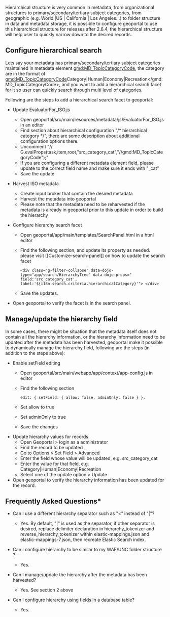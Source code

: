 
Hierarchical structure is very common in metadata, from organizational structures to primary/secondary/tertiary subject categories, from geographic (e.g. World |US | California | Los Angeles...) to folder structure in data and metadata storage, it is possible to configure geoportal to use this hierarchical structure for releases after 2.6.4, the hierarchical structure will help user to quickly narrow down to the desired records.

## Configure hierarchical search

Lets say your metadata has primary/secondary/tertiary subject categories maintained in metadata element <gmd:MD_TopicCategoryCode>, the category are in the format of <gmd:MD_TopicCategoryCode>Category|Human|Economy|Recreation</gmd:MD_TopicCategoryCode>, and you want to add a hierarchical search facet for it so user can quickly search through multi level of categories. 

Following are the steps to add a hierarchical search facet to geoportal:  * Update EvaluatorFor_ISO.js
  * Open geoportal/src/main/resources/metadata/js/EvaluatorFor_ISO.js in an editor
  * Find  section about hierarchical configuration "/* hierarchical category */", there are some description about additional configuration options there.
  * Uncomment "//    G.evalProps(task,item,root,"src_category_cat","//gmd:MD_TopicCategoryCode");"
  * If you are configuring a different metadata element field, please update to the correct field name and make sure it ends with "_cat"
  * Save the update
* Harvest ISO metadata
  * Create input broker that contain the desired metadata
  * Harvest the metadata into geoportal
  * Please note that the metadata need to be reharvested if the metadata is already in geoportal prior to this update in order to build the hierarchy
* Configure hierarchy search facet
  * Open geoportal/app/main/templates/SearchPanel.html in a html editor 
  * Find the following section, and update its property as needed. please visit [[Customize-search-panel]] on how to update the search facet

    ``
        <div class="g-filter-collapse" data-dojo-type="app/search/HierarchyTree"
          data-dojo-props="
            field:'src_category_cat',
            label:'${i18n.search.criteria.hierarchicalCategory}'">
        </div>  
    ``
  * Save the updates.

* Open geoportal to verify the facet is in the search panel. 
## Manage/update the hierarchy field

In some cases, there might be situation that the metadata itself does not contain all the hierarchy information, or the hierarchy information need to be updated after the metadata has been harvested, geoportal make it possible to dynamically manage the hierarchy field, following are the steps (in addition to the steps above):

* Enable setField editing
  * Open geoportal/src/main/webapp/app/context/app-config.js in editor
  * Find the following section

    ``
  edit: {
    setField: {
      allow: false,
      adminOnly: false
    }
  },
    ``
  * Set allow to true
  * Set adminOnly to true
  * Save the changes
* Update hierarchy values for records
  * Open Geoportal > login as a administrator
  * Find the record to be updated
  * Go to Options >   Set Field > Advanced
  * Enter the field whose value will be updated, e.g. src_category_cat
  * Enter the value for that field, e.g. Category|Human|Economy|Recreation
  * Select one of the update option > Update
* Open geoportal to verify the hierarchy information has been updated for the record. 


## Frequently Asked Questions*
* Can I use a different hierarchy separator such as "<" instead of "|"?
  * Yes. By default, "|" is used as the separator, if other separator is desired, replace delimiter declaration in hierarchy_tokenizer and reverse_hierarchy_tokenizer within elastic-mappings.json and elastic-mappings-7.json, then recreate Elastic Search index.

* Can I configure hierarchy to be similar to my WAF/UNC folder structure ?
  * Yes.

* Can I manage/update the hierarchy after the metadata has been harvested?
  * Yes. See section 2 above
  
* Can I configure hierarchy using fields in a database table?
  * Yes.


